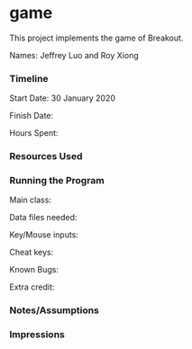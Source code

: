 game
====

This project implements the game of Breakout.

Names: Jeffrey Luo and Roy Xiong

### Timeline

Start Date: 30 January 2020

Finish Date: 

Hours Spent:

### Resources Used


### Running the Program

Main class:

Data files needed: 

Key/Mouse inputs:

Cheat keys:

Known Bugs:

Extra credit:


### Notes/Assumptions


### Impressions

